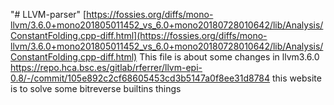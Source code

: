 "# LLVM-parser"
[https://fossies.org/diffs/mono-llvm/3.6.0+mono201805011452_vs_6.0+mono20180728010642/lib/Analysis/ConstantFolding.cpp-diff.html](https://fossies.org/diffs/mono-llvm/3.6.0+mono201805011452_vs_6.0+mono20180728010642/lib/Analysis/ConstantFolding.cpp-diff.html)  This file is about some changes in llvm3.6.0
https://repo.hca.bsc.es/gitlab/rferrer/llvm-epi-0.8/-/commit/105e892c2cf68605453cd3b5147a0f8ee31d8784
this website is to solve some bitreverse builtins things